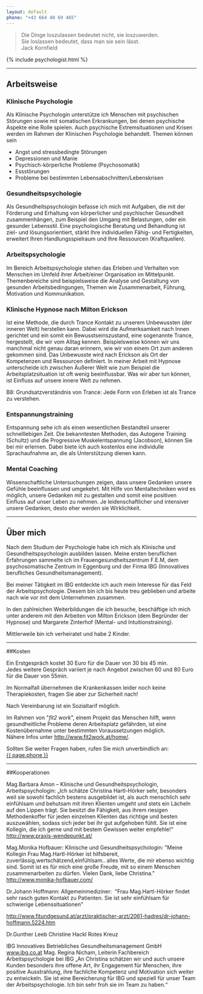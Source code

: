 ```yaml
---
layout: default
phone: "+43 664 40 69 465"
---
```


<blockquote>
  <span>Die Dinge loszulassen bedeutet nicht, sie loszuwerden.<br>Sie loslassen bedeutet, dass man sie sein lässt.</span>
  <footer>Jack Kornfield</footer>
</blockquote>
<div class="psychologist row">
  {% include psychologist.html %}
</div>
<hr>


## Arbeitsweise

### Klinische Psychologie

Als Klinische Psychologin unterstütze ich Menschen mit psychischen Störungen sowie mit somatischen Erkrankungen, bei denen psychische Aspekte eine Rolle spielen.  Auch psychische Extremsituationen und Krisen werden im Rahmen der Klinischen Psychologie behandelt.
Themen können sein

* Angst und stressbedingte Störungen
* Depressionen und Manie
* Psychisch-körperliche Probleme (Psychosomatik)
* Essstörungen
* Probleme bei bestimmten Lebensabschnitten/Lebenskrisen

### Gesundheitspsychologie
Als  Gesundheitspsychologin befasse ich mich mit Aufgaben, die mit der Förderung und Erhaltung von körperlicher und psychischer Gesundheit zusammenhängen,  zum Beispiel den Umgang mit Belastungen, oder ein gesunder Lebensstil.
Eine psychologische Beratung und Behandlung ist ziel- und lösungsorientiert, stärkt Ihre individuellen Fähig- und Fertigkeiten, erweitert Ihren Handlungsspielraum und Ihre Ressourcen (Kraftquellen).


### Arbeitspsychologie
Im Bereich Arbeitspsychologie stehen das Erleben und Verhalten von Menschen im Umfeld ihrer Arbeit/einer Organisation  im Mittelpunkt. Themenbereiche sind beispielsweise die Analyse und Gestaltung von gesunden Arbeitsbedingungen,  Themen wie Zusammenarbeit, Führung, Motivation und Kommunikation. 

### Klinische Hypnose nach Milton Erickson
Ist eine Methode, die durch Trance Kontakt zu unserem Unbewussten (der inneren Welt) herstellen kann. Dabei wird die Aufmerksamkeit nach Innen gerichtet und ein somit ein Bewusstseinszustand, eine sogenannte Trance, hergestellt, die wir vom Alltag kennen. Beispielsweise können wir uns manchmal nicht genau daran erinnern, wie wir von einem Ort zum anderen gekommen sind. Das Unbewusste wird nach Erickson als Ort der Kompetenzen und Ressourcen definiert.
In meiner Arbeit mit Hypnose unterscheide ich zwischen Äußerer Welt wie zum Beispiel die Arbeitsplatzsituation ist oft wenig beeinflussbar. Was wir aber tun können, ist Einfluss auf unsere innere Welt zu nehmen.   

B8: Grundsatzverständnis von Trance: Jede Form von Erleben ist als Trance zu verstehen. 

### Entspannungstraining
Entspannung sehe ich als einen wesentlichen Bestandteil unserer schnelllebigen Zeit. Die bekanntesten Methoden, das Autogene Training (Schultz) und die Progressive Muskelentspannung (Jacobson), können Sie bei mir erlernen. Dabei biete ich auch kostenlos eine individulle Sprachaufnahme an, die als Unterstützung dienen kann.


### Mental Coaching
Wissenschaftliche Untersuchungen  zeigen, dass unsere Gedanken unsere Gefühle beeinflussen und umgekehrt. Mit Hilfe von Mentaltechniken wird es möglich, unsere Gedanken mit zu gestalten und somit  eine positiven Einfluss auf unser Leben zu nehmen.
 Je leidenschaftlicher und intensiver unsere Gedanken, desto eher werden sie Wirklichkeit.

 <hr>

<h2 id="ueber-mich">Über mich</h2>

Nach dem Studium der Psychologie habe ich mich als Klinische und Gesundheitspsychologin ausbilden lassen. Meine ersten beruflichen Erfahrungen sammelte ich im Frauengesundheitszentrum F.E.M, dem psychosomatische Zentrum in Eggenburg und der Firma IBG (Innovatives berufliches Gesundheitsmanagement).

Bei meiner Tätigkeit im IBG entdeckte ich auch mein Interesse für das Feld der Arbeitspsychologie.
Diesem bin ich bis heute treu geblieben und arbeite nach wie vor mit dem Unternehmen zusammen.

In den zahlreichen Weiterbildungen die ich besuche, beschäftige ich mich unter anderem mit den Arbeiten von Milton Erickson (dem Begründer der Hypnose) und Margarete Zinterhof (Mental- und Intuitionstraining).

Mittlerweile bin ich verheiratet und habe 2 Kinder.

 <hr>

##Kosten 

Ein Erstgespräch kostet 30 Euro für die Dauer von 30 bis 45 min.   
Jedes weitere Gespräch variiert je nach Angebot zwischen 60 und 80 Euro für die Dauer von 55min. 
 

Im Normalfall übernehmen die Krankenkassen leider noch keine Therapiekosten, fragen Sie aber zur Sicherheit nach!

Nach Vereinbarung ist ein Sozialtarif möglich.

Im Rahmen von "<em>fit2 work</em>", einem Projekt das Menschen hilft, wenn gesundheitliche Probleme deren Arbeitsplatz gefährden, ist eine Kostenübernahme unter bestimmten Voraussetzungen möglich.  
Nähere Infos unter <a href="http://www.fit2work.at/home/">http://www.fit2work.at/home/</a>.

Sollten Sie weiter Fragen haben, rufen Sie mich unverbindlich an:  
<a href="tel:{{ page.phone }}">{{ page.phone }}</a>

 <hr>

##Kooperationen

Mag.Barbara Amon – Klinische und Gesundheitspsychologin, Arbeitspsychologin: „Ich schätze Christina Hartl-Hörker sehr, besonders weil sie sowohl fachlich bestens ausgebildet ist, als auch menschlich sehr einfühlsam und behutsam mit ihren Klienten umgeht und stets ein Lächeln auf den Lippen trägt. Sie besitzt die Fähigkeit, aus ihrem riesigen Methodenkoffer für jeden einzelnen Klienten das richtige und besten auszuwählen, sodass sich jeder bei ihr gut aufgehoben fühlt. Sie ist eine Kollegin, die ich gerne und mit bestem Gewissen weiter empfehle!“
http://www.praxis-wendepunkt.at/

Mag.Monika Hofbauer: Klinische und Gesundheitspsychologin: "Meine Kollegin Frau Mag.Hartl-Hörker ist hilfsbereit, zuverlässig,wertschätzend,einfühlsam.. alles Werte, die mir ebenso wichtig sind. Somit ist es für mich eine große Freude, mit so einem Menschen zusammenarbeiten zu dürfen. Vielen Dank, liebe Christina." 
http://www.monika-hofbauer.com/

Dr.Johann Hoffmann: Allgemeinmediziner:  "Frau Mag.Hartl-Hörker findet sehr rasch guten Kontakt zu Patienten. Sie ist sehr einfühlsam für schwierige Lebenssituationen" 

http://www.fitundgesund.at/arzt/praktischer-arzt/2061-hadres/dr-johann-hoffmann.5224.htm


Dr.Gunther Leeb
Christine Hackl
Rotes Kreuz 

IBG Innovatives Betriebliches Gesundheitsmanagement GmbH www.ibg.co.at 
Mag. Regina Nicham, Leiterin Fachbereich Arbeitspsychologie bei IBG
„An Christina schätzen wir und auch unsere Kunden besonders ihre offene Art, ihr Engagement für Menschen, ihre positive Ausstrahlung, ihre fachliche Kompetenz und Motivation sich weiter zu entwickeln. Sie ist eine Bereicherung für IBG und speziell für unser Team der Arbeitspsychologie. Ich bin sehr froh sie im Team zu haben.“

